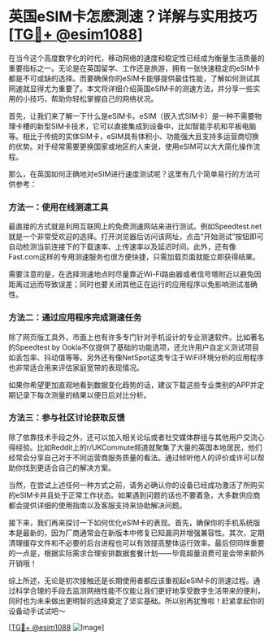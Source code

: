 # 英国eSIM卡怎麽測速？详解与实用技巧[[TG💪+ @esim1088](https://t.me/s/esim1088)]

在当今这个高度数字化的时代，移动网络的速度和稳定性已经成为衡量生活质量的重要指标之一。无论是在英国留学、工作还是旅游，拥有一张快速稳定的eSIM卡都是不可或缺的选择。而要确保你的eSIM卡能够提供最佳性能，了解如何测试其网速就显得尤为重要了。本文将详细介绍英国eSIM卡的测速方法，并分享一些实用的小技巧，帮助你轻松掌握自己的网络状况。

首先，让我们来了解一下什么是eSIM卡。eSIM（嵌入式SIM卡）是一种不需要物理卡槽的新型SIM卡技术，它可以直接集成到设备中，比如智能手机和平板电脑等。相比于传统的实体SIM卡，eSIM具有体积小、功能强大且支持多运营商切换的优势。对于经常需要更换国家或地区的人来说，使用eSIM可以大大简化操作流程。

那么，在英国如何正确地对eSIM进行速度测试呢？这里有几个简单易行的方法可供参考：

### 方法一：使用在线测速工具
最直接的方式就是利用互联网上的免费测速网站来进行测试。例如Speedtest.net就是一个非常受欢迎的选择。打开浏览器后访问该网址，点击“开始测试”按钮即可自动检测当前连接下的下载速率、上传速率以及延迟时间。此外，还有像Fast.com这样的专用测速服务也很方便快捷，只需加载页面就能立即获得结果。

需要注意的是，在选择测速地点时尽量靠近Wi-Fi路由器或者信号塔附近以避免因距离过远而导致误差；同时也要关闭其他正在运行的应用程序以免影响测试准确性。

### 方法二：通过应用程序完成测速任务
除了网页版工具外，市面上也有许多专门针对手机设计的专业测速软件。比如著名的Speedtest by Ookla不仅提供了基础的功能选项，还允许用户自定义测试项目如丢包率、抖动值等等。另外还有像NetSpot这类专注于WiFi环境分析的应用程序也非常适合用来评估家庭宽带的表现情况。

如果你希望更加直观地看到数据变化趋势的话，建议下载这些专业类别的APP并定期记录下每次测量的结果以便日后对比分析。

### 方法三：参与社区讨论获取反馈
除了依靠技术手段之外，还可以加入相关论坛或者社交媒体群组与其他用户交流心得经验。比如Reddit上的r/UKCommute频道就聚集了大量的英国本地居民，他们经常会分享自己对于不同运营商服务质量的看法。通过倾听他人的评价或许可以帮助你找到更适合自己的解决方案。

当然，在尝试上述任何一种方式之前，请务必确认你的设备已经成功激活了所购买的eSIM卡并且处于正常工作状态。如果遇到问题的话也不要着急，大多数供应商都会提供详细的使用指南以及客服支持来协助解决问题。

接下来，我们再来探讨一下如何优化eSIM卡的表现。首先，确保你的手机系统版本是最新的，因为厂商通常会在新版本中修复已知漏洞并增强兼容性。其次，定期清理缓存文件和不必要的后台进程也可以有效提高整体运行效率。最后但同样重要的一点是，根据实际需求合理安排数据套餐计划——毕竟超量消费可是会带来额外开销哦！

综上所述，无论是初次接触还是长期使用者都应该重视起eSIM卡的测速过程。通过科学合理的手段去监测网络性能不仅能让我们更好地享受数字生活带来的便利，同时也为未来做出更明智的选择奠定了坚实基础。所以别再犹豫啦！赶紧拿起你的设备动手试试吧～

[[TG💪+ @esim1088](https://t.me/s/esim1088) ![Image](https://i.postimg.cc/4NQfJmqS/Snipaste-2025-05-13-00-14-12.png)]